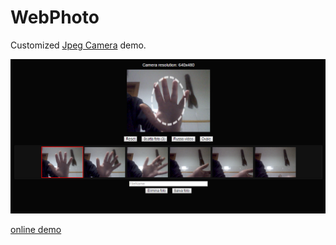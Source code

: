 # WebPhoto
Customized [Jpeg Camera](https://github.com/amw/jpeg_camera) demo.

![](assets/screenshot.png)

[online demo](https://rawgit.com/azrafe7/WebPhoto/master/index.html)